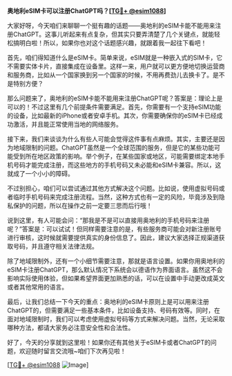 **奥地利eSIM卡可以注册ChatGPT吗？[[TG💪+ @esim1088](https://t.me/s/esim1088)]**

大家好呀，今天咱们来聊聊一个挺有趣的话题——奥地利的eSIM卡能不能用来注册ChatGPT。这事儿听起来有点复杂，但其实只要弄清楚了几个关键点，就能轻松搞明白啦！所以，如果你也对这个话题感兴趣，就跟着我一起往下看吧！

首先，咱们得知道什么是eSIM卡。简单来说，eSIM就是一种嵌入式的SIM卡，它不需要实体卡片，直接集成在设备里。这样一来，用户就可以更方便地切换运营商和服务商，比如从一个国家换到另一个国家的时候，不用再费劲儿去换卡了。是不是特别方便？

那么问题来了，奥地利的eSIM卡能不能用来注册ChatGPT呢？答案是：理论上是可以的！不过这里有几个前提条件需要满足。首先，你需要有一个支持eSIM功能的设备，比如最新的iPhone或者安卓手机。其次，你需要确保你的eSIM卡已经成功激活，并且能正常使用当地的网络服务。

接下来，我们来谈谈为什么有些人可能会觉得这件事有点麻烦。其实，主要还是因为地域限制的问题。ChatGPT虽然是一个全球范围的服务，但是它的某些功能可能受到所在地区政策的影响。举个例子，在某些国家或地区，可能需要绑定本地手机号码才能完成注册，而这些地方的手机号码又未必能和eSIM卡兼容。所以，这就成了一个小小的障碍。

不过别担心，咱们可以尝试通过其他方式解决这个问题。比如说，使用虚拟号码或者临时手机号码来完成注册流程。当然，这种方式也有一定的风险，毕竟涉及到隐私保护的问题，所以在操作之前一定要三思而后行哦！

说到这里，有人可能会问：“那我是不是可以直接用奥地利的手机号码来注册呢？”答案是：可以试试！但同样需要注意的是，有些服务商可能会对新注册账号进行审核，这时候就需要提供真实的身份信息了。因此，建议大家选择正规渠道获取号码，并且遵守相关法律法规。

除了地域限制外，还有一个小细节需要注意，那就是语言设置。如果你用奥地利的eSIM卡注册ChatGPT，那么默认情况下系统会以德语作为界面语言。虽然这不会影响实际使用体验，但如果希望界面更加熟悉的话，可以在设置中手动更改成英文或者其他常用的语言。

最后，让我们总结一下今天的重点：奥地利的eSIM卡原则上是可以用来注册ChatGPT的，但需要满足一些基本条件，比如设备支持、号码有效等。同时，在面对地域限制时，我们可以考虑使用虚拟号码等方式来解决问题。当然，无论采取哪种方法，都请大家务必注意安全性和合法性。

好了，今天的分享就到这里啦！如果你还有其他关于eSIM卡或者ChatGPT的问题，欢迎随时留言交流哦~咱们下次再见啦！

[[TG💪+ @esim1088](https://t.me/s/esim1088) ![Image](https://i.postimg.cc/4NQfJmqS/Snipaste-2025-05-13-00-14-12.png)]